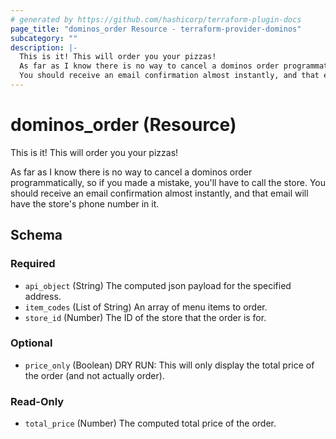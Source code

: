 ```yaml
---
# generated by https://github.com/hashicorp/terraform-plugin-docs
page_title: "dominos_order Resource - terraform-provider-dominos"
subcategory: ""
description: |-
  This is it! This will order you your pizzas!
  As far as I know there is no way to cancel a dominos order programmatically, so if you made a mistake, you'll have to call the store.
  You should receive an email confirmation almost instantly, and that email will have the store's phone number in it.
---
```


# dominos_order (Resource)

This is it! This will order you your pizzas!

As far as I know there is no way to cancel a dominos order programmatically, so if you made a mistake, you'll have to call the store.
You should receive an email confirmation almost instantly, and that email will have the store's phone number in it.



<!-- schema generated by tfplugindocs -->
## Schema

### Required

- `api_object` (String) The computed json payload for the specified address.
- `item_codes` (List of String) An array of menu items to order.
- `store_id` (Number) The ID of the store that the order is for.

### Optional

- `price_only` (Boolean) DRY RUN: This will only display the total price of the order (and not actually order).

### Read-Only

- `total_price` (Number) The computed total price of the order.


